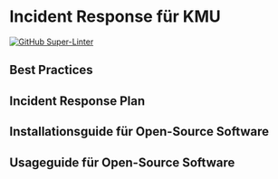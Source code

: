 # Incident Response für KMU
[![GitHub Super-Linter](https://github.com/KMU-Incident-Response/KMU-Security-Best-Practices/workflows/Lint%20Code%20Base/badge.svg)](https://github.com/marketplace/actions/super-linter)
## Best Practices

## Incident Response Plan

## Installationsguide für Open-Source Software

## Usageguide für Open-Source Software
